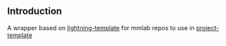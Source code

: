 ## Introduction

A wrapper based on [lightning-template](https://github.com/shenmishajing/lightning_template) for mmlab repos to use in [project-template](https://github.com/shenmishajing/project_template)
